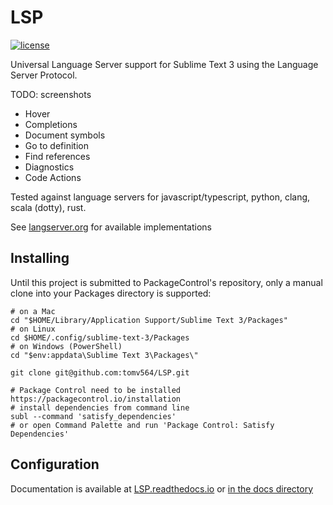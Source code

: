 # LSP

[![license](https://img.shields.io/github/license/mashape/apistatus.svg)]()

Universal Language Server support for Sublime Text 3 using the Language Server Protocol.

TODO: screenshots

* Hover
* Completions
* Document symbols
* Go to definition
* Find references
* Diagnostics
* Code Actions

Tested against language servers for javascript/typescript, python, clang, scala (dotty), rust.

See [langserver.org](http://langserver.org) for available implementations

## Installing

Until this project is submitted to PackageControl's repository, only a manual clone into your Packages directory is supported:

```
# on a Mac
cd "$HOME/Library/Application Support/Sublime Text 3/Packages"
# on Linux
cd $HOME/.config/sublime-text-3/Packages
# on Windows (PowerShell)
cd "$env:appdata\Sublime Text 3\Packages\"

git clone git@github.com:tomv564/LSP.git

# Package Control need to be installed https://packagecontrol.io/installation
# install dependencies from command line
subl --command 'satisfy_dependencies'
# or open Command Palette and run 'Package Control: Satisfy Dependencies'
```

## Configuration

Documentation is available at [LSP.readthedocs.io](https://LSP.readthedocs.io) or [in the docs directory](https://github.com/tomv564/LSP/blob/master/docs/index.md)  
